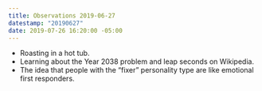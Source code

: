 ```yaml
---
title: Observations 2019-06-27
datestamp: "20190627"
date: 2019-07-26 16:20:00 -05:00
---
```


- Roasting in a hot tub.
- Learning about the Year 2038 problem and leap seconds on Wikipedia.
- The idea that people with the “fixer” personality type are like emotional first responders.
